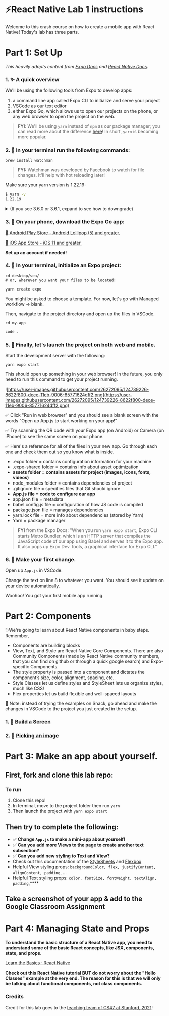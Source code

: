 # ⚡️React Native Lab 1 instructions

Welcome to this crash course on how to create a mobile app with React Native! Today's lab has three parts.

# Part 1: Set Up

*This heavily adapts content from [Expo Docs](https://docs.expo.io/get-started/installation/) and [React Native Docs](https://reactnative.dev/docs/environment-setup)*.

### 1. ✨ A quick overview

We'll be using the following tools from Expo to develop apps:

1. a command line app called Expo CLI to initialize and serve your project
2. VSCode as our text editor
3. either Expo Go, which allows us to open our projects on the phone, or any web browser to open the project on the web.

> **FYI**: We'll be using `yarn` instead of `npm` as our package manager; you can read more about the difference [here](https://www.sitepoint.com/yarn-vs-npm/)! In short, `yarn` is becoming more popular.
> 

### 2. 👾 In your terminal run the following commands:

```
brew install watchman
```

> **FYI:** Watchman was developed by Facebook to watch for file changes. It'll help with hot reloading later!

Make sure your yarn version is 1.22.19:
```bash
$ yarn -v
1.22.19
```

<details>
  <summary>(If you see 3.6.0 or 3.6.1, expand to see how to downgrade)</summary>
  
(As of July 2023) React Native isn't compatible with any yarn versions other than `1.22.19`, so even though you have a more recent version, you'll need to downgrade. We want yarn `>=3.6.1` for our React projects, but not for React Native. The global/default version of yarn should be `1.22.19` and upgrading yarn to `3.6.1` with `yarn set version stable` should be done on a per-project basis only.

Start by removing the yarn project configuration from your user root (aka `~`) folder. (Hopefully this is the only place you'll need to do this, but if you try `yarn -v` and get something other than `1.22.19` later, you'll need to hunt for these files in other parent folders.)

```bash
cd ~

rm -rf node_modules .yarnrc .yarnrc.yml package.json yarn.lock .pnp.loader.mjs .pnp.cjs	
```

Now that those files are cleared out, run `yarn -v`. You should get `1.22.19`, but if you get an error, run `brew install yarn` to reinstall.
  
</details>

### 3. 📲 On your phone, download the Expo Go app:

[🤖 Android Play Store - Android Lollipop (5) and greater.](https://play.google.com/store/apps/details?id=host.exp.exponent)

[🍎 iOS App Store - iOS 11 and greater.](https://search.itunes.apple.com/WebObjects/MZContentLink.woa/wa/link?path=apps%2fexponent)

**Set up an account if needed!**

### 4. 👾 In your terminal, initialize an Expo project:

```
cd desktop/sea/
# or, wherever you want your files to be located!
 
yarn create expo
```

You might be asked to choose a template. For now, let's go with Managed workflow -> blank.

Then, navigate to the project directory and open up the files in VSCode.

```
cd my-app

code .
```

### 5. 👾 Finally, let's launch the project on both web and mobile.

Start the development server with the following:

```
yarn expo start
```

This should open up something in your web browser! In the future, you only need to run this command to get your project running.

![https://user-images.githubusercontent.com/26272095/124739226-8622f800-dece-11eb-9006-85771624dff2.png](https://user-images.githubusercontent.com/26272095/124739226-8622f800-dece-11eb-9006-85771624dff2.png)

✅ Click "Run in web browser" and you should see a blank screen with the words "Open up App.js to start working on your app!"

✅ Try scanning the QR code with your Expo app (on Android) or Camera (on iPhone) to see the same screen on your phone.

✅ Here's a reference for all of the files in your new app. Go through each one and check them out so you know what is inside. 

- .expo folder = contains configuration information for your machine
- .expo-shared folder = contains info about asset optimization
- **assets folder = contains assets for project (images, icons, fonts, videos)**
- node_modules folder = contains dependencies of project
- .gitignore file = specifies files that Git should ignore
- **App.js file = code to configure our app**
- app.json file = metadata
- babel.config.js file = configuration of how JS code is compiled
- package.json file = manages dependencies
- yarn.lock file = more info about dependencies (stored by Yarn)
- Yarn = package manager

> **FYI** from the Expo Docs: "When you run `yarn expo start`, Expo CLI starts Metro Bundler, which is an HTTP server that compiles the JavaScript code of our app using Babel and serves it to the Expo app. It also pops up Expo Dev Tools, a graphical interface for Expo CLI."
> 

### 6. 👾 Make your first change.

Open up `App.js` in VSCode.

Change the text on line 8 to whatever you want. You should see it update on your device automatically.

Woohoo! You got your first mobile app running.



# Part 2: Components

✨We're going to learn about React Native components in baby steps. Remember, 

- Components are building blocks
- View, Text, and Style are React Native Core Components. There are also Community Components (made by React Native community members, that you can find on github or through a quick google search) and Expo-specific Components.
- The style property is passed into a component and dictates the component’s size, color, alignment, spacing, etc..
- Style Classes let us define styles and StyleSheet lets us organize styles, much like CSS!
- Flex properties let us build flexible and well-spaced layouts

🚧  Note: instead of trying the examples on Snack, go ahead and make the changes in VSCode to the project you just created in the setup.

### 1. 🌈 [Build a Screen](https://docs.expo.dev/tutorial/build-a-screen/)

### 2.  🌠 [Picking an image](https://docs.expo.io/tutorial/image-picker/)

# Part 3: Make an app about yourself.

## First, fork and clone this lab repo:
### To run 
1. Clone this repo! 
2. In terminal, move to the project folder then run `yarn`
3. Then launch the project with `yarn expo start` 

## Then try to complete the following:

- ✅ **Change `App.js` to make a mini-app about yourself!**
- ✅ **Can you add more Views to the page to create another text subsection?**
- ✅ **Can you add new styling to Text and View?**
- Check out this documentation of the [StyleSheets](https://reactnative.dev/docs/style) and [Flexbox](https://reactnative.dev/docs/flexbox)
- Helpful View styling props: `backgroundColor, flex, justifyContent, alignContent, padding`, …
- Helpful Text styling props: `color, fontSize, fontWeight, textAlign, padding`,****

## Take a screenshot of your app & add to the Google Classroom Assignment

# Part 4: Managing State and Props

**To understand the basic structure of a React Native app, you need to understand some of the basic React concepts, like JSX, components, state, and props.**

[Learn the Basics · React Native](https://reactnative.dev/docs/tutorial)

**Check out this React Native tutorial BUT do not worry about the "Hello Classes" example at the very end. The reason for this is that we will only be talking about functional components, not class components.**


### Credits
Credit for this lab goes to the [teaching team of CS47 at Stanford, 2021](https://docs.google.com/presentation/d/1I8-SL_rWhyWzau3azI54fmRsq66Qe-QY0EsgRrfbf5g/edit#slide=id.gae5ac78f08_10_0)!
